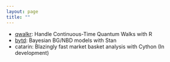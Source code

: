 ```yaml
---
layout: page
title: ""
---
```


* [qwalkr](https://github.com/vitormarquesr/qwalkr): Handle Continuous-Time Quantum Walks with R
* [bytd](https://github.com/vitormarquesr/bytd): Bayesian BG/NBD models with Stan
* catarin: Blazingly fast market basket analysis with Cython (In development)
